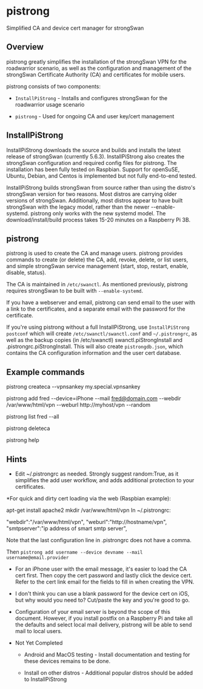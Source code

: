 # pistrong
Simplified CA and device cert manager for strongSwan

## Overview

pistrong greatly simplifies the installation of the strongSwan VPN for
the roadwarrior scenario, as well as the configuration and management of
the strongSwan Certificate Authority (CA) and certificates for mobile
users.

pistrong consists of two components:

* `InstallPiStrong` - Installs and configures strongSwan for the roadwarrior
usage scenario

* `pistrong` - Used for ongoing CA and user key/cert management

## InstallPiStrong 

InstallPiStrong downloads the source and builds and installs the latest
release of strongSwan (currently 5.6.3). InstallPiStrong also creates
the strongSwan configuration and required config files for pistrong. The
installation has been fully tested on Raspbian. Support for openSuSE,
Ubuntu, Debian, and Centos is implemented but not fully end-to-end
tested.

InstallPiStrong builds strongSwan from source rather than using the
distro's strongSwan version for two reasons. Most distros are carrying
older versions of strongSwan. Additionally, most distros appear to have
built strongSwan with the legacy model, rather than the newer
--enable-systemd. pistrong only works with the new systemd model. The
download/install/build process takes 15-20 minutes on a Raspberry Pi
3B.

## pistrong
pistrong is used to create the CA and manage users. pistrong provides
commands to create (or delete) the CA, add, revoke, delete, or list
users, and simple strongSwan service management (start, stop, restart,
enable, disable, status).

The CA is maintained in `/etc/swanctl`. As mentioned previously, pistrong
requires strongSwan to be built with `--enable-systemd`.

If you have a webserver and email, pistrong can send email to the
user with a link to the certificates, and a separate email with the
password for the certificate. 

If you're using pistrong without a full InstallPiStrong, use
`InstallPiStrong postconf` which will create `/etc/swanctl/swanctl.conf`
and `~/.pistrongrc`, as well as the backup copies (in /etc/swanctl)
swanctl.piStrongInstall and .pistrongrc.piStrongInstall. This will also
create `pistrongdb.json`, which contains the CA configuration information
and the user cert database.

## Example commands

pistrong createca --vpnsankey my.special.vpnsankey

pistrong add fred --device=iPhone --mail fred@domain.com --webdir /var/www/html/vpn --weburl http://myhost/vpn --random

pistrong list fred --all

pistrong deleteca

pistrong help


## Hints

* Edit ~/.pistrongrc as needed. Strongly suggest random:True, as it
simplifies the add user workflow, and adds additional protection to your
certificates.

*For quick and dirty cert loading via the web (Raspbian example):

apt-get install apache2
mkdir /var/www/html/vpn
In ~/.pistrongrc:

   "webdir":"/var/www/html/vpn",
   "weburl":"http://hostname/vpn",
   "smtpserver":"ip address of smart smtp server",

Note that the last configuration line in .pistrongrc does not have a comma.

Then `pistrong add username --device devname --mail username@email.provider`

* For an iPhone user with the email message, it's easier to load the CA
cert first. Then copy the cert password and lastly click the device
cert. Refer to the cert link email for the fields to fill in when
creating the VPN.

* I don't think you can use a blank password for the device cert on iOS,
but why would you need to? Cut/paste the key and you're good to go.

* Configuration of your email server is beyond the scope of this
document. However, if you install postfix on a Raspberry Pi and take all
the defaults and select local mail delivery, pistrong will be able to
send mail to local users.

* Not Yet Completed

  * Android and MacOS testing - Install documentation and testing for
   these devices remains to be done.

   * Install on other distros - Additional popular distros should be added
   to InstallPiStrong
